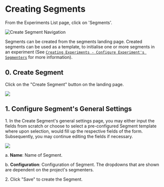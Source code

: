 # Creating Segments

From the Experiments List page, click on 'Segments'.

![Create Segment Navigation](../../.gitbook/assets/12\_create\_segment\_navigate.png)

Segments can be created from the segments landing page. Created segments can be used as a template, to initialise one or more segments in an experiment (See [`Creating Experiments - Configure Experiment's Segmenters`](https://github.com/eric-lidong/turing-experiments/blob/main/docs/how-to/04\_creating\_experiments/README.md#2-Configure-Experiments-Segmenters) for more information).

## 0. Create Segment

Click on the "Create Segment" button on the landing page.&#x20;

![](../../.gitbook/assets/12\_create\_segment\_landing.png)

## 1. Configure Segment's General Settings

1\. In the Create Segment's general settings page, you may either input the fields from scratch or choose to select a pre-configured Segment template where upon selection, would fill up the respective fields of the form. Subsequently, you may continue editing the fields if necessary.&#x20;

![](../../.gitbook/assets/12\_create\_segment\_general.png)

a. **Name**: Name of Segment.

b. **Configuration**: Configuration of Segment. The dropdowns that are shown are dependent on the project's segmenters.

2\.  Click "Save" to create the Segment.
